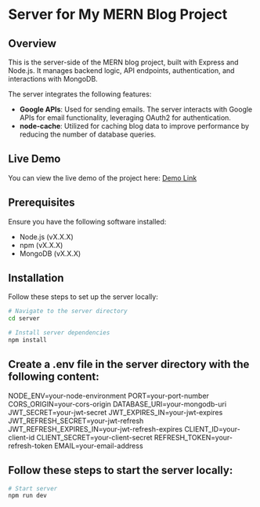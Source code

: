 # Server for My MERN Blog Project

## Overview

This is the server-side of the MERN blog project, built with Express and Node.js. It manages backend logic, API endpoints, authentication, and interactions with MongoDB.

The server integrates the following features:

- **Google APIs**: Used for sending emails. The server interacts with Google APIs for email functionality, leveraging OAuth2 for authentication.
- **node-cache**: Utilized for caching blog data to improve performance by reducing the number of database queries.

## Live Demo

You can view the live demo of the project here: [Demo Link](https://raviranjan-mern-blog-server.vercel.app)

## Prerequisites

Ensure you have the following software installed:

- Node.js (vX.X.X)
- npm (vX.X.X)
- MongoDB (vX.X.X)

## Installation

Follow these steps to set up the server locally:

```bash
# Navigate to the server directory
cd server

# Install server dependencies
npm install
```

## Create a .env file in the server directory with the following content:

NODE_ENV=your-node-environment
PORT=your-port-number
CORS_ORIGIN=your-cors-origin
DATABASE_URI=your-mongodb-uri
JWT_SECRET=your-jwt-secret
JWT_EXPIRES_IN=your-jwt-expires
JWT_REFRESH_SECRET=your-jwt-refresh
JWT_REFRESH_EXPIRES_IN=your-jwt-refresh-expires
CLIENT_ID=your-client-id
CLIENT_SECRET=your-client-secret
REFRESH_TOKEN=your-refresh-token
EMAIL=your-email-address

## Follow these steps to start the server locally:

```bash
# Start server
npm run dev
```
